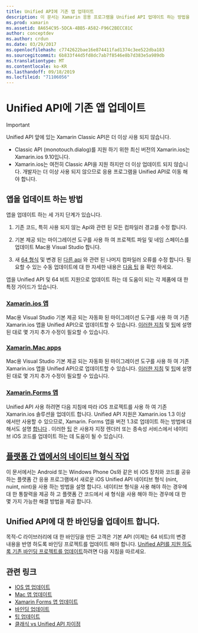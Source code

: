 ```yaml
---
title: Unified API에 기존 앱 업데이트
description: 이 문서는 Xamarin 응용 프로그램을 Unified API 업데이트 하는 방법을 설명 하는 다양 한 가이드에 연결 됩니다. Xamarin.ios 앱, Xamarin.ios 앱에 대해 설명 합니다. Xamarin Forms 앱, 플랫폼 간 앱 및 바인딩 프로젝트의 네이티브 형식입니다.
ms.prod: xamarin
ms.assetid: 8A654C95-5DCA-4BB5-A582-F96C2BECC81C
author: conceptdev
ms.author: crdun
ms.date: 03/29/2017
ms.openlocfilehash: c7742622bae16e874411fad1374c3ee522dba183
ms.sourcegitcommit: 6b833f44d5fd8dc7ab7f8546e8b7d383e5a989db
ms.translationtype: MT
ms.contentlocale: ko-KR
ms.lasthandoff: 09/18/2019
ms.locfileid: "71106056"
---
```

# <a name="updating-existing-apps-to-the-unified-api"></a>Unified API에 기존 앱 업데이트

> [!IMPORTANT]
> Unified API 앞에 있는 Xamarin Classic API은 더 이상 사용 되지 않습니다.
>
> - Classic API (monotouch.dialog)를 지원 하기 위한 최신 버전의 Xamarin.ios는 Xamarin.ios 9.10입니다.
> - Xamarin.ios는 여전히 Classic API을 지원 하지만 더 이상 업데이트 되지 않습니다. 개발자는 더 이상 사용 되지 않으므로 응용 프로그램을 Unified API로 이동 해야 합니다.

## <a name="how-to-update-your-apps"></a>앱을 업데이트 하는 방법

앱을 업데이트 하는 세 가지 단계가 있습니다.

1. 기존 코드, 특히 사용 되지 않는 Api와 관련 된 모든 컴파일러 경고를 수정 합니다.

2. 기본 제공 되는 마이그레이션 도구를 사용 하 여 프로젝트 파일 및 네임 스페이스를 업데이트 Mac용 Visual Studio 합니다.

3. 새 [64 형식](~/cross-platform/macios/nativetypes.md) 및 변경 된 [다른 api](~/cross-platform/macios/unified/overview.md#deprecated-typos) 와 관련 된 나머지 컴파일러 오류를 수정 합니다. 필요할 수 있는 수동 업데이트에 대 한 자세한 내용은 [다음 팁](~/cross-platform/macios/unified/updating-tips.md) 을 확인 하세요.

앱을 Unified API 및 64 비트 지원으로 업데이트 하는 데 도움이 되는 각 제품에 대 한 특정 가이드가 있습니다.

### <a name="xamarinios-appscross-platformmaciosunifiedupdating-ios-appsmd"></a>[Xamarin.ios 앱](~/cross-platform/macios/unified/updating-ios-apps.md)

Mac용 Visual Studio 기본 제공 되는 자동화 된 마이그레이션 도구를 사용 하 여 기존 Xamarin.ios 앱을 Unified API으로 업데이트할 수 있습니다. [이러한 지침](~/cross-platform/macios/unified/updating-ios-apps.md) 및 [팁](~/cross-platform/macios/unified/updating-tips.md)에 설명 된 대로 몇 가지 추가 수정이 필요할 수 있습니다.

### <a name="xamarinmac-appscross-platformmaciosunifiedupdating-mac-appsmd"></a>[Xamarin.Mac apps](~/cross-platform/macios/unified/updating-mac-apps.md)

Mac용 Visual Studio 기본 제공 되는 자동화 된 마이그레이션 도구를 사용 하 여 기존 Xamarin.ios 앱을 Unified API으로 업데이트할 수 있습니다. [이러한 지침](~/cross-platform/macios/unified/updating-mac-apps.md) 및 [팁](~/cross-platform/macios/unified/updating-tips.md)에 설명 된 대로 몇 가지 추가 수정이 필요할 수 있습니다.

### <a name="xamarinforms-appscross-platformmaciosunifiedupdating-xamarin-forms-appsmd"></a>[Xamarin.Forms 앱](~/cross-platform/macios/unified/updating-xamarin-forms-apps.md)

Unified API 사용 하려면 다음 지침에 따라 iOS 프로젝트를 사용 하 여 기존 Xamarin.ios 솔루션을 업데이트 합니다. Unified API 지원은 Xamarin.ios 1.3 이상 에서만 사용할 수 있으므로, Xamarin. Forms 앱을 버전 1.3로 업데이트 하는 방법에 대해서도 설명 [합니다](~/cross-platform/macios/unified/updating-xamarin-forms-apps.md) . 이러한 [팁](~/cross-platform/macios/unified/updating-tips.md) 은 사용자 지정 렌더러 또는 종속성 서비스에서 네이티브 iOS 코드를 업데이트 하는 데 도움이 될 수 있습니다.

## <a name="working-with-native-types-in-cross-platform-appscross-platformmaciosnativetypesmd"></a>[플랫폼 간 앱에서의 네이티브 형식 작업](~/cross-platform/macios/nativetypes.md)

이 문서에서는 Android 또는 Windows Phone Os와 같은 비 iOS 장치와 코드를 공유 하는 플랫폼 간 응용 프로그램에서 새로운 iOS Unified API 네이티브 형식 (nint, nuint, nint)을 사용 하는 방법을 설명 합니다. 네이티브 형식을 사용 해야 하는 경우에 대 한 통찰력을 제공 하 고 플랫폼 간 코드에서 새 형식을 사용 해야 하는 경우에 대 한 몇 가지 가능한 해결 방법을 제공 합니다.

## <a name="update-bindings-to-the-unified-api"></a>Unified API에 대 한 바인딩을 업데이트 합니다.

목적-C 라이브러리에 대 한 바인딩을 만든 고객은 기본 API (이제는 64 비트)의 변경 내용을 반영 하도록 바인딩 프로젝트를 업데이트 해야 합니다.
[Unified API를 지원 하도록 기존 바인딩 프로젝트를 업데이트](~/cross-platform/macios/unified/update-binding.md)하려면 다음 지침을 따르세요.

## <a name="related-links"></a>관련 링크

- [IOS 앱 업데이트](~/cross-platform/macios/unified/updating-ios-apps.md)
- [Mac 앱 업데이트](~/cross-platform/macios/unified/updating-mac-apps.md)
- [Xamarin Forms 앱 업데이트](~/cross-platform/macios/unified/updating-xamarin-forms-apps.md)
- [바인딩 업데이트](~/cross-platform/macios/unified/update-binding.md)
- [팁 업데이트](~/cross-platform/macios/unified/updating-tips.md)
- [클래식 vs Unified API 차이점](https://github.com/xamarin/release-notes-archive/blob/master/release-notes/ios/api_changes/classic-vs-unified-8.6.0/index.md)

